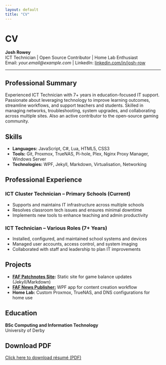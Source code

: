 ```yaml
---
layout: default
title: "CV"
---
```


<h1>CV</h1>

<p><strong>Josh Rowey</strong><br>
ICT Technician | Open Source Contributor | Home Lab Enthusiast<br>
Email: <em>your.email@example.com</em> | LinkedIn: <a href="https://www.linkedin.com/in/josh-row-938394255/">linkedin.com/in/josh-row</a></p>

<hr>

<h2>Professional Summary</h2>
<p>Experienced ICT Technician with 7+ years in education-focused IT support. Passionate about leveraging technology to improve learning outcomes, streamline workflows, and support teachers and students. Skilled in managing networks, troubleshooting, system upgrades, and collaborating across multiple sites. Also an active contributor to the open-source gaming community.</p>

<h2>Skills</h2>
<ul>
  <li><strong>Languages:</strong> JavaScript, C#, Lua, HTML5, CSS3</li>
  <li><strong>Tools:</strong> Git, Proxmox, TrueNAS, Pi-hole, Plex, Nginx Proxy Manager, Windows Server</li>
  <li><strong>Technologies:</strong> WPF, Jekyll, Markdown, Virtualisation, Networking</li>
</ul>

<h2>Professional Experience</h2>
<h3>ICT Cluster Technician – Primary Schools (Current)</h3>
<ul>
  <li>Supports and maintains IT infrastructure across multiple schools</li>
  <li>Resolves classroom tech issues and ensures minimal downtime</li>
  <li>Implements new tools to enhance teaching and admin productivity</li>
</ul>

<h3>ICT Technician – Various Roles (7+ Years)</h3>
<ul>
  <li>Installed, configured, and maintained school systems and devices</li>
  <li>Managed user accounts, access control, and system imaging</li>
  <li>Collaborated with staff and leadership to plan IT improvements</li>
</ul>

<h2>Projects</h2>
<ul>
  <li><strong><a href="https://github.com/MrRowey/FAF-Patchnotes-Site">FAF Patchnotes Site</a>:</strong> Static site for game balance updates (Jekyll/Markdown)</li>
  <li><strong><a href="https://github.com/MrRowey/FAF-News-Publisher-WPF">FAF News Publisher:</a></strong> WPF app for content creation workflow</li>
  <li><strong>Home Lab:</strong> Custom Proxmox, TrueNAS, and DNS configurations for home use</li>
</ul>

<h2>Education</h2>
<p><strong>BSc Computing and Information Technology</strong><br>
University of Derby</p>

<h2>Download PDF</h2>
<p><a href="/assets/Josh-Rowey-Resume.pdf" download>Click here to download résumé (PDF)</a></p>
